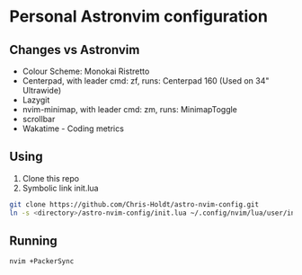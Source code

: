 # Personal Astronvim configuration

## Changes vs Astronvim
- Colour Scheme: Monokai Ristretto
- Centerpad, with leader cmd: <leader>zf, runs: Centerpad 160 (Used on 34" Ultrawide) 
- Lazygit
- nvim-minimap, with leader cmd: <leader>zm, runs: MinimapToggle
- scrollbar
- Wakatime - Coding metrics

## Using
1. Clone this repo
2. Symbolic link init.lua

```bash
git clone https://github.com/Chris-Holdt/astro-nvim-config.git
ln -s <directory>/astro-nvim-config/init.lua ~/.config/nvim/lua/user/init.lua
```

## Running
```bash
nvim +PackerSync
```
